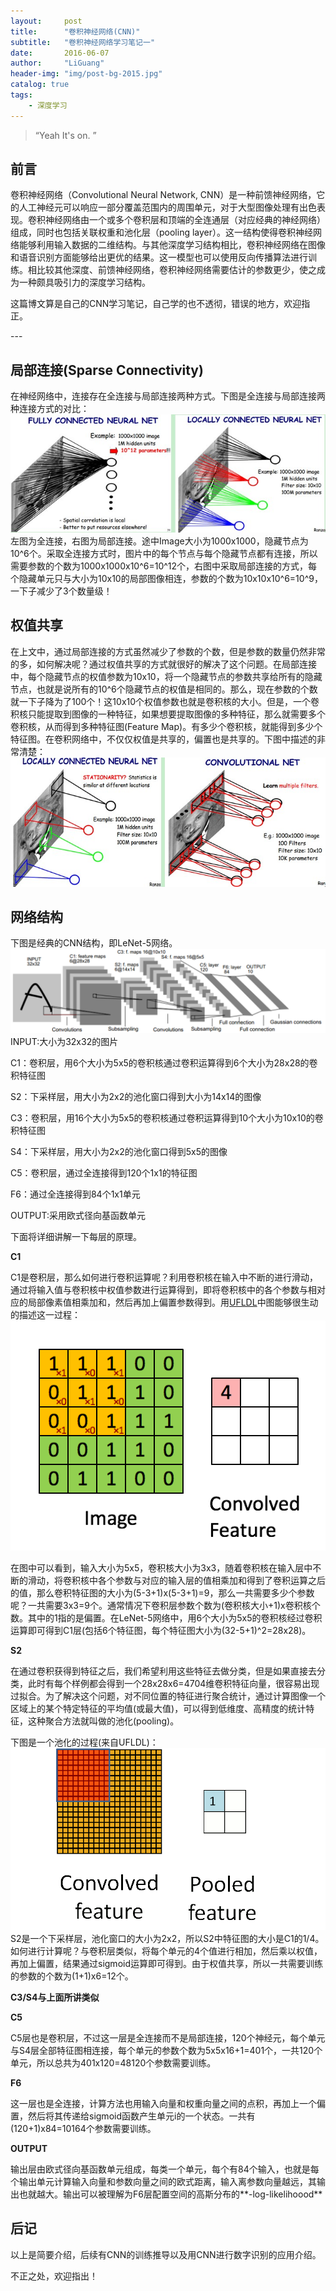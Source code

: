 ```yaml
---
layout:     post
title:      "卷积神经网络(CNN)"
subtitle:   "卷积神经网络学习笔记一"
date:       2016-06-07
author:     "LiGuang"
header-img: "img/post-bg-2015.jpg"
catalog: true
tags:
    - 深度学习
---
```


> “Yeah It's on. ”


## 前言
卷积神经网络（Convolutional Neural Network, CNN）是一种前馈神经网络，它的人工神经元可以响应一部分覆盖范围内的周围单元，对于大型图像处理有出色表现。卷积神经网络由一个或多个卷积层和顶端的全连通层（对应经典的神经网络）组成，同时也包括关联权重和池化层（pooling layer）。这一结构使得卷积神经网络能够利用输入数据的二维结构。与其他深度学习结构相比，卷积神经网络在图像和语音识别方面能够给出更优的结果。这一模型也可以使用反向传播算法进行训练。相比较其他深度、前馈神经网络，卷积神经网络需要估计的参数更少，使之成为一种颇具吸引力的深度学习结构。

这篇博文算是自己的CNN学习笔记，自己学的也不透彻，错误的地方，欢迎指正。

<p id = "build"></p>
---

## 局部连接(Sparse Connectivity)
在神经网络中，连接存在全连接与局部连接两种方式。下图是全连接与局部连接两种连接方式的对比：
![](https://raw.githubusercontent.com/CoolIceFire/CoolIceFire.github.io/master/img/20160607/01.jpg)
左图为全连接，右图为局部连接。途中Image大小为1000x1000，隐藏节点为10^6个。采取全连接方式时，图片中的每个节点与每个隐藏节点都有连接，所以需要参数的个数为1000x1000x10^6=10^12个，右图中采取局部连接的方式，每个隐藏单元只与大小为10x10的局部图像相连，参数的个数为10x10x10^6=10^9，一下子减少了3个数量级！

## 权值共享
在上文中，通过局部连接的方式虽然减少了参数的个数，但是参数的数量仍然非常的多，如何解决呢？通过权值共享的方式就很好的解决了这个问题。在局部连接中，每个隐藏节点的权值参数为10x10，将一个隐藏节点的参数共享给所有的隐藏节点，也就是说所有的10^6个隐藏节点的权值是相同的。那么，现在参数的个数就一下子降为了100个！这10x10个权值参数也就是卷积核的大小。但是，一个卷积核只能提取到图像的一种特征，如果想要提取图像的多种特征，那么就需要多个卷积核，从而得到多种特征图(Feature Map)。有多少个卷积核，就能得到多少个特征图。在卷积网络中，不仅仅权值是共享的，偏置也是共享的。下图中描述的非常清楚：
![](https://raw.githubusercontent.com/CoolIceFire/CoolIceFire.github.io/master/img/20160607/02.jpg)

## 网络结构
下图是经典的CNN结构，即LeNet-5网络。
![](https://raw.githubusercontent.com/CoolIceFire/CoolIceFire.github.io/master/img/20160607/03.png)
INPUT:大小为32x32的图片

C1：卷积层，用6个大小为5x5的卷积核通过卷积运算得到6个大小为28x28的卷积特征图

S2：下采样层，用大小为2x2的池化窗口得到大小为14x14的图像

C3：卷积层，用16个大小为5x5的卷积核通过卷积运算得到10个大小为10x10的卷积特征图

S4：下采样层，用大小为2x2的池化窗口得到5x5的图像

C5：卷积层，通过全连接得到120个1x1的特征图

F6：通过全连接得到84个1x1单元

OUTPUT:采用欧式径向基函数单元

下面将详细讲解一下每层的原理。

**C1**

C1是卷积层，那么如何进行卷积运算呢？利用卷积核在输入中不断的进行滑动，通过将输入值与卷积核中权值参数进行运算得到，即将卷积核中的各个参数与相对应的局部像素值相乘加和，然后再加上偏置参数得到。用[UFLDL](http://deeplearning.stanford.edu/wiki/index.php/Feature_extraction_using_convolution)中图能够很生动的描述这一过程：
![](https://raw.githubusercontent.com/CoolIceFire/CoolIceFire.github.io/master/img/20160607/04.gif)

在图中可以看到，输入大小为5x5，卷积核大小为3x3，随着卷积核在输入层中不断的滑动，将卷积核中各个参数与对应的输入层的值相乘加和得到了卷积运算之后的值，那么卷积特征图的大小为(5-3+1)x(5-3+1)=9，那么一共需要多少个参数呢？一共需要3x3=9个。通常情况下卷积层参数个数为(卷积核大小+1)x卷积核个数。其中的1指的是偏置。在LeNet-5网络中，用6个大小为5x5的卷积核经过卷积运算即可得到C1层(包括6个特征图，每个特征图大小为(32-5+1)^2=28x28)。

**S2**

在通过卷积获得到特征之后，我们希望利用这些特征去做分类，但是如果直接去分类，此时有每个样例都会得到一个28x28x6=4704维卷积特征向量，很容易出现过拟合。为了解决这个问题，对不同位置的特征进行聚合统计，通过计算图像一个区域上的某个特定特征的平均值(或最大值)，可以得到低维度、高精度的统计特征，这种聚合方法就叫做的池化(pooling)。

下图是一个池化的过程(来自UFLDL)：
![](https://raw.githubusercontent.com/CoolIceFire/CoolIceFire.github.io/master/img/20160607/05.gif)
S2是一个下采样层，池化窗口的大小为2x2，所以S2中特征图的大小是C1的1/4。如何进行计算呢？与卷积层类似，将每个单元的4个值进行相加，然后乘以权值，再加上偏置，结果通过sigmoid运算即可得到。由于权值共享，所以一共需要训练的参数的个数为(1+1)x6=12个。

**C3/S4与上面所讲类似**

**C5**

C5层也是卷积层，不过这一层是全连接而不是局部连接，120个神经元，每个单元与S4层全部特征图相连接，每个单元的参数个数为5x5x16+1=401个，一共120个单元，所以总共为401x120=48120个参数需要训练。

**F6**

这一层也是全连接，计算方法也用输入向量和权重向量之间的点积，再加上一个偏置，然后将其传递给sigmoid函数产生单元i的一个状态。一共有(120+1)x84=10164个参数需要训练。

**OUTPUT**

输出层由欧式径向基函数单元组成，每类一个单元，每个有84个输入，也就是每个输出单元计算输入向量和参数向量之间的欧式距离，输入离参数向量越远，其输出也就越大。输出可以被理解为F6层配置空间的高斯分布的**-log-likelihoood**

## 后记
以上是简要介绍，后续有CNN的训练推导以及用CNN进行数字识别的应用介绍。

不正之处，欢迎指出！

